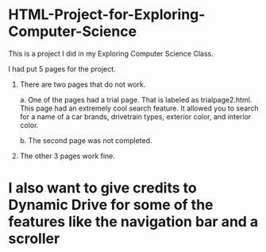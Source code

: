 # HTML-Project-for-Exploring-Computer-Science
This is a project I did in my Exploring Computer Science Class.

I had put 5 pages for the project. 

1. There are two pages that do not work.
  
	a. One of the pages had a trial page. That is labeled as trialpage2.html. This page had an extremely cool search feature. It allowed you to search for a 
     name of a car brands, drivetrain types, exterior color, and interior color. 
  
	b. The second page was not completed.

2. The other 3 pages work fine.

# I also want to give credits to Dynamic Drive for some of the features like the navigation bar and a scroller
